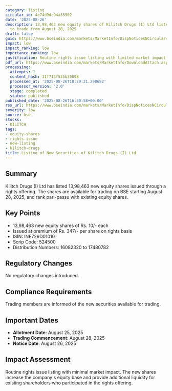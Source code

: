 ```yaml
---
category: listing
circular_id: 4e74d9dc94a35502
date: '2025-08-26'
description: 13,98,463 new equity shares of Kilitch Drugs (I) Ltd listed and permitted
  to trade from August 28, 2025
draft: false
guid: https://www.bseindia.com/markets/MarketInfo/DispNoticesNCirculars.aspx?Noticeid={024B36BF-4855-4BFE-808A-EEA9055EC1B1}&noticeno=20250826-58&dt=08/26/2025&icount=58&totcount=60&flag=0
impact: low
impact_ranking: low
importance_ranking: low
justification: Routine rights issue listing with limited market impact
pdf_url: https://www.bseindia.com/markets/MarketInfo/DownloadAttach.aspx?id=20250826-58&attachedId=
processing:
  attempts: 1
  content_hash: 11f713f535b30098
  processed_at: '2025-08-26T18:29:21.298682'
  processor_version: '2.0'
  stage: completed
  status: published
published_date: '2025-08-26T16:30:58+00:00'
rss_url: https://www.bseindia.com/markets/MarketInfo/DispNoticesNCirculars.aspx?Noticeid={024B36BF-4855-4BFE-808A-EEA9055EC1B1}&noticeno=20250826-58&dt=08/26/2025&icount=58&totcount=60&flag=0
severity: low
source: bse
stocks:
- KILITCH
tags:
- equity-shares
- rights-issue
- new-listing
- kilitch-drugs
title: Listing of New Securities of Kilitch Drugs (I) Ltd
---
```


## Summary

Kilitch Drugs (I) Ltd has listed 13,98,463 new equity shares issued through a rights offering. The shares are available for trading on BSE starting August 28, 2025, and rank pari-passu with existing equity shares.

## Key Points

- 13,98,463 new equity shares of Rs. 10/- each
- Issued at premium of Rs. 347/- per share on rights basis
- ISIN: INE729D01010
- Scrip Code: 524500
- Distribution Numbers: 16082320 to 17480782

## Regulatory Changes

No regulatory changes introduced.

## Compliance Requirements

Trading members are informed of the new securities available for trading.

## Important Dates

- **Allotment Date**: August 25, 2025
- **Trading Commencement**: August 28, 2025
- **Notice Date**: August 26, 2025

## Impact Assessment

Routine rights issue listing with minimal market impact. The new shares increase the company's equity base and provide additional liquidity for existing shareholders who participated in the rights offering.